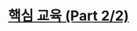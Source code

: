 # [핵심 교육 (Part 2/2)](https://www.youtube.com/watch?v=EHF71LOWTD4&list=PLEkBnBwQmnmvCREKyRleWnG8WwsANLuY-)
